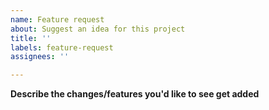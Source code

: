 ```yaml
---
name: Feature request
about: Suggest an idea for this project
title: ''
labels: feature-request
assignees: ''

---
```


**Describe the changes/features you'd like to see get added**

<!-- A clear and concise description of what the request is.-->

